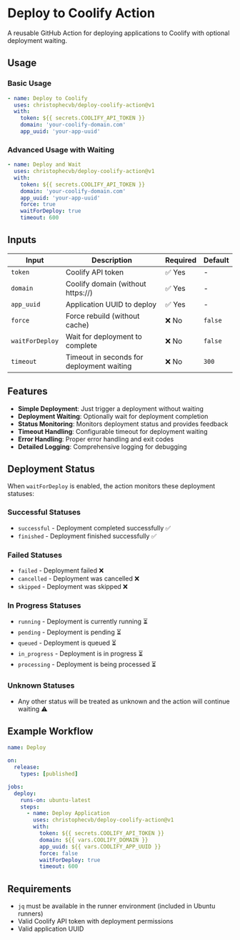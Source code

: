 # Deploy to Coolify Action

A reusable GitHub Action for deploying applications to Coolify with optional deployment waiting.

## Usage

### Basic Usage

```yaml
- name: Deploy to Coolify
  uses: christophecvb/deploy-coolify-action@v1
  with:
    token: ${{ secrets.COOLIFY_API_TOKEN }}
    domain: 'your-coolify-domain.com'
    app_uuid: 'your-app-uuid'
```

### Advanced Usage with Waiting

```yaml
- name: Deploy and Wait
  uses: christophecvb/deploy-coolify-action@v1
  with:
    token: ${{ secrets.COOLIFY_API_TOKEN }}
    domain: 'your-coolify-domain.com'
    app_uuid: 'your-app-uuid'
    force: true
    waitForDeploy: true
    timeout: 600
```

## Inputs

| Input | Description | Required | Default |
|-------|-------------|----------|---------|
| `token` | Coolify API token | ✅ Yes | - |
| `domain` | Coolify domain (without https://) | ✅ Yes | - |
| `app_uuid` | Application UUID to deploy | ✅ Yes | - |
| `force` | Force rebuild (without cache) | ❌ No | `false` |
| `waitForDeploy` | Wait for deployment to complete | ❌ No | `false` |
| `timeout` | Timeout in seconds for deployment waiting | ❌ No | `300` |

## Features

- **Simple Deployment**: Just trigger a deployment without waiting
- **Deployment Waiting**: Optionally wait for deployment completion
- **Status Monitoring**: Monitors deployment status and provides feedback
- **Timeout Handling**: Configurable timeout for deployment waiting
- **Error Handling**: Proper error handling and exit codes
- **Detailed Logging**: Comprehensive logging for debugging

## Deployment Status

When `waitForDeploy` is enabled, the action monitors these deployment statuses:

### Successful Statuses
- `successful` - Deployment completed successfully ✅
- `finished` - Deployment finished successfully ✅

### Failed Statuses
- `failed` - Deployment failed ❌
- `cancelled` - Deployment was cancelled ❌
- `skipped` - Deployment was skipped ❌

### In Progress Statuses
- `running` - Deployment is currently running ⏳
- `pending` - Deployment is pending ⏳
- `queued` - Deployment is queued ⏳
- `in_progress` - Deployment is in progress ⏳
- `processing` - Deployment is being processed ⏳

### Unknown Statuses
- Any other status will be treated as unknown and the action will continue waiting ⚠️

## Example Workflow

```yaml
name: Deploy

on:
  release:
    types: [published]

jobs:
  deploy:
    runs-on: ubuntu-latest
    steps:
      - name: Deploy Application
        uses: christophecvb/deploy-coolify-action@v1
        with:
          token: ${{ secrets.COOLIFY_API_TOKEN }}
          domain: ${{ vars.COOLIFY_DOMAIN }}
          app_uuid: ${{ vars.COOLIFY_APP_UUID }}
          force: false
          waitForDeploy: true
          timeout: 600
```

## Requirements

- `jq` must be available in the runner environment (included in Ubuntu runners)
- Valid Coolify API token with deployment permissions
- Valid application UUID 